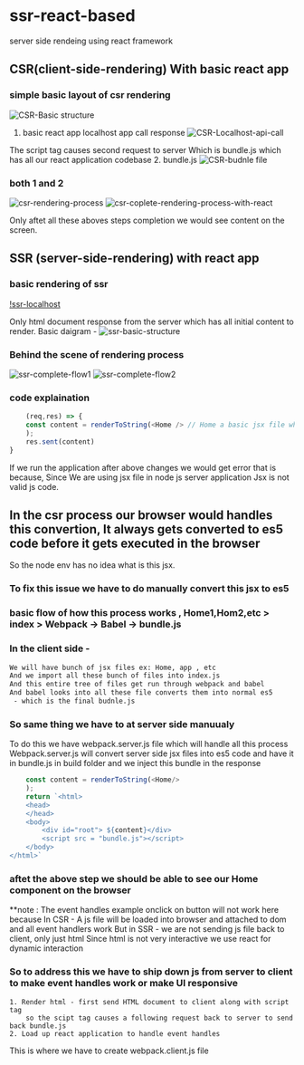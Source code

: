 # ssr-react-based
server side rendeing using react framework 

## CSR(client-side-rendering) With basic react app
### simple basic layout of csr rendering 
![CSR-Basic structure](/src/Images/csr_basic.png)

1. basic react app localhost app call response 
![CSR-Localhost-api-call](/src/Images/csr_localhost.png)

The script tag causes second request to server
Which is bundle.js which has all our react application codebase
2. bundle.js
![CSR-budnle file](/src/Images/csr_bundle.png)


### both 1 and 2 
![csr-rendering-process](/src/Images/csr_time1.png)
![csr-coplete-rendering-process-with-react](/src/Images/csr_complete_round_trip.png)

Only aftet all these aboves steps completion we would see content on the screen.

## SSR (server-side-rendering) with react app

### basic rendering of ssr 
[!ssr-localhost](/src/Images/ssr_localhost.png)

Only html document response from the server which has all initial content to render.
Basic daigram -
![ssr-basic-structure](/src/Images/ssr_time.png)

### Behind the scene of rendering process
![ssr-complete-flow1](/src/Images/ssr_complete_floe_1.png)
![ssr-complete-flow2](/src/Images/ssr_complete_flow_2.png)



### code explaination

```javascript
    (req,res) => {
    const content = renderToString(<Home /> // Home a basic jsx file which has some text 
    );
    res.sent(content)
}
```
If we run the application after above changes we would get error
that is because, Since We are using jsx file in node js server application
Jsx is not valid js code.

## In the csr process our browser would handles this convertion, It always gets converted to es5 code before it gets executed in the browser

So the node env has no idea what is this jsx.

### To fix this issue we have to do manually convert this jsx to es5 

### basic flow of how this process works , Home1,Hom2,etc > index > Webpack -> Babel -> bundle.js 
### In the client side  - 
```bash
We will have bunch of jsx files ex: Home, app , etc
And we import all these bunch of files into index.js
And this entire tree of files get run through webpack and babel
And babel looks into all these file converts them into normal es5 
 - which is the final budnle.js
```

### So same thing we have to at server side manuualy 
To do this we have webpack.server.js file which will handle all this process
Webpack.server.js will convert server side jsx files into es5 code and have it in bundle.js in build folder
and we inject this bundle in the response
```javascript
    const content = renderToString(<Home/>
    );
    return `<html>
    <head>
    </head>
    <body>
        <div id="root"> ${content}</div>
        <script src = "bundle.js"></script>
    </body>
</html>`
```

### aftet the above step we should be able to see our Home component on the browser


**note : The event handles example onclick on button will not work here because 
In CSR - A js file will be loaded into browser and attached to dom and all event handlers work
But in SSR - we are not sending js file back to client, only just html
Since html is not very interactive we use react for dynamic interaction

### So to address this we have to ship down js from server to client to make event handles work or make UI responsive
	1. Render html - first send HTML document to client along with script tag
        so the scipt tag causes a following request back to server to send back bundle.js 
	2. Load up react application to handle event handles 

This is where we have to create webpack.client.js file
